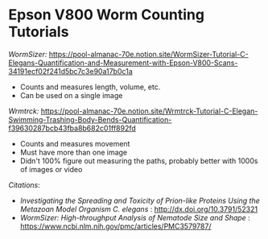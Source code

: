 # Epson V800 Worm Counting Tutorials

*WormSizer:* https://pool-almanac-70e.notion.site/WormSizer-Tutorial-C-Elegans-Quantification-and-Measurement-with-Epson-V800-Scans-34191ecf02f241d5bc7c3e90a17b0c1a
- Counts and measures length, volume, etc.
- Can be used on a single image

  
*Wrmtrck:* https://pool-almanac-70e.notion.site/Wrmtrck-Tutorial-C-Elegan-Swimming-Trashing-Body-Bends-Quantification-f39630287bcb43fba8b682c01ff892fd
- Counts and measures movement
- Must have more than one image
- Didn't 100% figure out measuring the paths, probably better with 1000s of images or video

*Citations*:
- *Investigating the Spreading and Toxicity of Prion-like Proteins Using the Metazoan Model Organism C. elegans* : http://dx.doi.org/10.3791/52321
- *WormSizer: High-throughput Analysis of Nematode Size and Shape* : https://www.ncbi.nlm.nih.gov/pmc/articles/PMC3579787/
